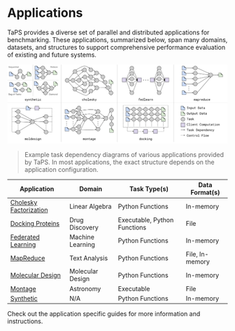 # Applications

TaPS provides a diverse set of parallel and distributed applications for benchmarking.
These applications, summarized below, span many domains, datasets, and structures to support comprehensive performance evaluation of existing and future systems.

![Application Structures](../static/app-structures.svg)
> Example task dependency diagrams of various applications provided by TaPS.
> In most applications, the exact structure depends on the application configuration.

| Application                           | Domain           | Task Type(s)     | Data Format(s)   |
| ------------------------------------- | ---------------- | ---------------- | ---------------- |
| [Cholesky Factorization](cholesky.md) | Linear Algebra   | Python Functions | In-memory        |
| [Docking Proteins](docking.md)        | Drug Discovery   | Executable, Python Functions | File |
| [Federated Learning](fedlearn.md)     | Machine Learning | Python Functions | In-memory        |
| [MapReduce](mapreduce.md)             | Text Analysis    | Python Functions | File, In-memory  |
| [Molecular Design](moldesign.md)      | Molecular Design | Python Functions | In-memory        |
| [Montage](montage.md)                 | Astronomy        | Executable       | File             |
| [Synthetic](synthetic.md)             | N/A              | Python Functions | In-memory        |

Check out the application specific guides for more information and instructions.
